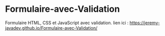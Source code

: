 # Formulaire-avec-Validation
Formulaire HTML, CSS et JavaScript avec validation. lien ici : https://jeremy-javadev.github.io/Formulaire-avec-Validation/
